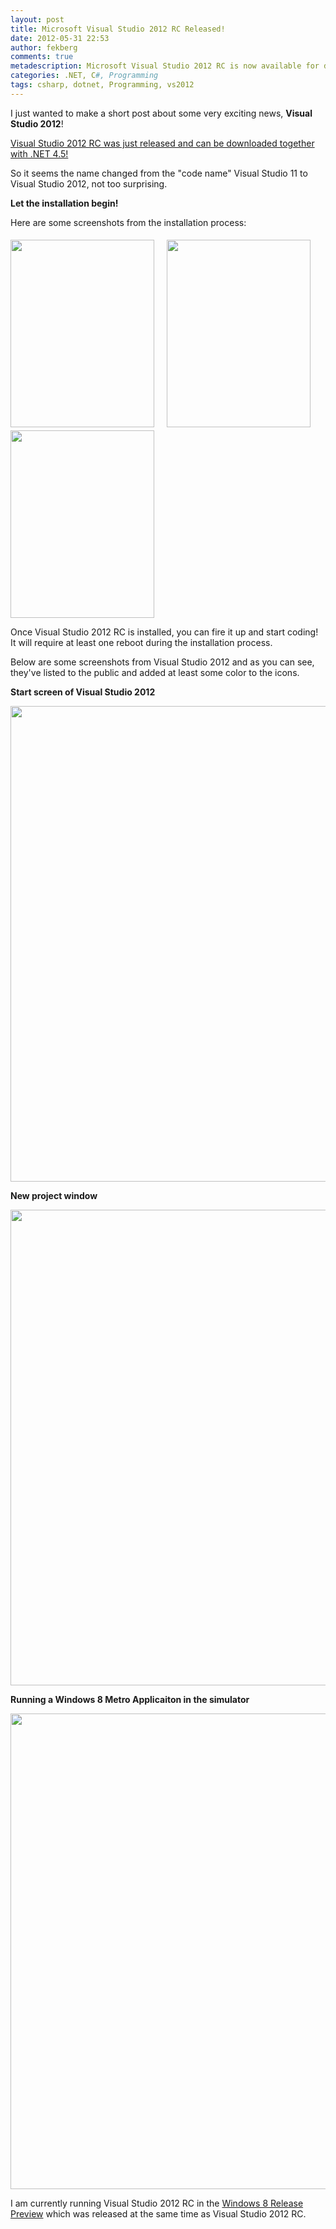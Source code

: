 ```yaml
---
layout: post
title: Microsoft Visual Studio 2012 RC Released!
date: 2012-05-31 22:53
author: fekberg
comments: true
metadescription: Microsoft Visual Studio 2012 RC is now available for download!
categories: .NET, C#, Programming
tags: csharp, dotnet, Programming, vs2012
---
```

I just wanted to make a short post about some very exciting news, <strong>Visual Studio 2012</strong>!

<a href="http://www.microsoft.com/en-us/download/details.aspx?id=29917">Visual Studio 2012 RC was just released and can be downloaded together with .NET 4.5!</a>

So it seems the name changed from the "code name" Visual Studio 11 to Visual Studio 2012, not too surprising.<!--excerpt-->

<strong>Let the installation begin!</strong>

Here are some screenshots from the installation process:

<p>
<a href="http://cdn.filipekberg.se/fekberg-blog/wp-content/uploads/2012/05/Installing.png"><img class="alignleft size-medium wp-image-627" style="margin-right: 20px; float: left; padding-top: 5px; max-width: 230px; width: 100%; height: 300px;" title="Selecting where to install Visual Studio 2012" src="http://cdn.filipekberg.se/fekberg-blog/wp-content/uploads/2012/05/Installing-230x300.png" alt="" width="230" height="300" /></a><a href="http://cdn.filipekberg.se/fekberg-blog/wp-content/uploads/2012/05/Installing_2.png"><img class="alignleft size-medium wp-image-627" style="margin-right: 20px; float: left; padding-top: 5px; max-width: 230px; width: 100%; height: 300px;" title="Select the components you want to install with Visual Studio 2012" src="http://cdn.filipekberg.se/fekberg-blog/wp-content/uploads/2012/05/Installing_2-230x300.png" alt="" width="230" height="300" /></a><a href="http://cdn.filipekberg.se/fekberg-blog/wp-content/uploads/2012/05/Installing_3.png"><img class="alignleft size-medium wp-image-627" style="margin-right: 20px; float: left; padding-top: 5px; max-width: 230px; width: 100%; height: 300px;" title="Begin the installation of Visual Studio 2012" src="http://cdn.filipekberg.se/fekberg-blog/wp-content/uploads/2012/05/Installing_3-230x300.png" alt="" width="230" height="300" /></a>
</p>

<div style="clear: both;"></div>

Once Visual Studio 2012 RC is installed, you can fire it up and start coding! It will require at least one reboot during the installation process.

Below are some screenshots from Visual Studio 2012 and as you can see, they've listed to the public and added at least some color to the icons.

<strong>Start screen of Visual Studio 2012</strong>

<a href="http://cdn.filipekberg.se/fekberg-blog/wp-content/uploads/2012/05/11.png"><img src="http://cdn.filipekberg.se/fekberg-blog/wp-content/uploads/2012/05/11-1024x845.png" alt="" title="Visual Studio 2012 RC Start Screen" width="761" class="aligncenter size-large wp-image-858" /></a>

<strong>New project window</strong>

<a href="http://cdn.filipekberg.se/fekberg-blog/wp-content/uploads/2012/05/21.png"><img src="http://cdn.filipekberg.se/fekberg-blog/wp-content/uploads/2012/05/21.png" alt="" title="Creating a new project in Visual Studio 2012" width="761" class="aligncenter size-full wp-image-859" /></a>

<strong>Running a Windows 8 Metro Applicaiton in the simulator</strong>

<a href="http://cdn.filipekberg.se/fekberg-blog/wp-content/uploads/2012/05/32.png"><img src="http://cdn.filipekberg.se/fekberg-blog/wp-content/uploads/2012/05/32-1024x846.png" alt="" title="Running a Windows 8 Metro application in the Simulator" width="761" class="aligncenter size-large wp-image-857" /></a>

I am currently running Visual Studio 2012 RC in the <a href="http://windows.microsoft.com/en-US/windows-8/iso">Windows 8 Release Preview</a> which was released at the same time as Visual Studio 2012 RC.
